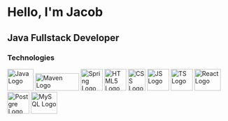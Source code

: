 <h1>Hello, I'm Jacob</h1>
<h2>Java Fullstack Developer</h2>
<h3>Technologies</h3>
<div>
 <img style="height: 50px; width: 60px;" alt="Java Logo" src="https://upload.wikimedia.org/wikipedia/en/3/30/Java_programming_language_logo.svg">
 <img style="height: 40px; width: 100px;" alt="Maven Logo" src="https://maven.apache.org/images/maven-logo-white-on-black.purevec.svg">
 <img style="height: 50px; width: 50px;" alt="Spring Logo" src="https://upload.wikimedia.org/wikipedia/commons/thumb/7/79/Spring_Boot.svg/1024px-Spring_Boot.svg.png">
 <img style="height: 50px; width: 50px;" alt="HTML5 Logo" src="https://upload.wikimedia.org/wikipedia/commons/thumb/6/61/HTML5_logo_and_wordmark.svg/1920px-HTML5_logo_and_wordmark.svg.png">
 <img style="height: 50px; width: 40px;" alt="CSS Logo" src="https://upload.wikimedia.org/wikipedia/commons/thumb/d/d5/CSS3_logo_and_wordmark.svg/1452px-CSS3_logo_and_wordmark.svg.png">
 <img style="height: 50px; width: 50px;" alt="JS Logo" src="https://upload.wikimedia.org/wikipedia/commons/thumb/6/6a/JavaScript-logo.png/768px-JavaScript-logo.png">
 <img style="height: 50px; width: 50px;" alt="TS Logo" src="https://upload.wikimedia.org/wikipedia/commons/thumb/4/4c/Typescript_logo_2020.svg/512px-Typescript_logo_2020.svg.png?20221110153201">
 <img style="height: 50px; width: 60px;" alt="React Logo" src="https://upload.wikimedia.org/wikipedia/commons/thumb/a/a7/React-icon.svg/1150px-React-icon.svg.png">
 <img style="height: 50px; width: 50px;" alt="Postgre Logo" src="https://upload.wikimedia.org/wikipedia/commons/2/29/Postgresql_elephant.svg">
 <img style="height: 50px; width: 60px;" alt="MySQL Logo" src="https://aety.io/wp-content/uploads/2016/11/mysql-logo.png">
 
</div>


<!--
**JacobLars/JacobLars** is a ✨ _special_ ✨ repository because its `README.md` (this file) appears on your GitHub profile.

Here are some ideas to get you started:

- 🔭 I’m currently working on ...
- 🌱 I’m currently learning ...
- 👯 I’m looking to collaborate on ...
- 🤔 I’m looking for help with ...
- 💬 Ask me about ...
- 📫 How to reach me: ...
- 😄 Pronouns: ...
- ⚡ Fun fact: ...
-->
